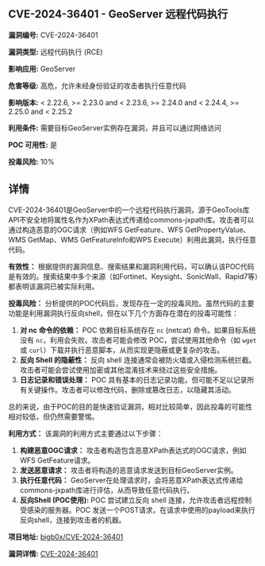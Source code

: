 ## CVE-2024-36401 - GeoServer 远程代码执行

**漏洞编号:** CVE-2024-36401

**漏洞类型:** 远程代码执行 (RCE)

**影响应用:** GeoServer

**危害等级:** 高危，允许未经身份验证的攻击者执行任意代码

**影响版本:** < 2.22.6, >= 2.23.0 and < 2.23.6, >= 2.24.0 and < 2.24.4, >= 2.25.0 and < 2.25.2

**利用条件:** 需要目标GeoServer实例存在漏洞，并且可以通过网络访问

**POC 可用性:** 是

**投毒风险:** 10%

## 详情

CVE-2024-36401是GeoServer中的一个远程代码执行漏洞，源于GeoTools库API不安全地将属性名作为XPath表达式传递给commons-jxpath库。攻击者可以通过构造恶意的OGC请求（例如WFS GetFeature、WFS GetPropertyValue、WMS GetMap、WMS GetFeatureInfo和WPS Execute）利用此漏洞，执行任意代码。

**有效性：**
根据提供的漏洞信息、搜索结果和漏洞利用代码，可以确认该POC代码是有效的。搜索结果中多个来源（如Fortinet、Keysight、SonicWall、Rapid7等）都表明该漏洞已被实际利用。

**投毒风险：**
分析提供的POC代码后，发现存在一定的投毒风险。虽然代码的主要功能是利用漏洞执行反向shell，但在以下几个方面存在潜在的投毒可能性：

1.  **对 nc 命令的依赖：**  POC 依赖目标系统存在 `nc` (netcat) 命令。如果目标系统没有 `nc`，利用会失败。攻击者可能会修改 POC，尝试使用其他命令（如 `wget` 或 `curl`）下载并执行恶意脚本，从而实现更隐蔽或更复杂的攻击。
2.  **反向 Shell 的隐蔽性：**  反向 shell 连接通常会被防火墙或入侵检测系统拦截。攻击者可能会尝试使用加密或其他混淆技术来绕过这些安全措施。
3.  **日志记录和错误处理：**  POC 具有基本的日志记录功能，但可能不足以记录所有关键操作。攻击者可以修改代码，删除或篡改日志，以隐藏其活动。

总的来说，由于POC的目的是快速验证漏洞，相对比较简单，因此投毒的可能性相对较低，但仍然需要警惕。

**利用方式：**
该漏洞的利用方式主要通过以下步骤：

1.  **构建恶意OGC请求：** 攻击者构造包含恶意XPath表达式的OGC请求，例如WFS GetFeature请求。
2.  **发送恶意请求：** 攻击者将构造的恶意请求发送到目标GeoServer实例。
3.  **执行任意代码：** GeoServer在处理请求时，会将恶意XPath表达式传递给commons-jxpath库进行评估，从而导致任意代码执行。
4.  **反向Shell (POC使用):** POC 尝试建立反向 shell 连接，允许攻击者远程控制受感染的服务器。POC 发送一个POST请求，在请求中使用的payload来执行反向shell，连接到攻击者的机器。

**项目地址:** [bigb0x/CVE-2024-36401](https://github.com/bigb0x/CVE-2024-36401)

**漏洞详情:** [CVE-2024-36401](https://nvd.nist.gov/vuln/detail/CVE-2024-36401)